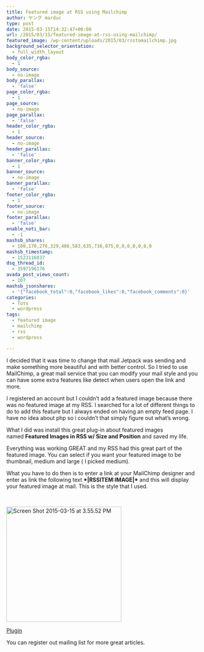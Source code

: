 ```yaml
---
title: Featured image at RSS using Mailchimp
author: ヤング marduc
type: post
date: 2015-03-15T14:32:47+00:00
url: /2015/03/15/featured-image-at-rss-using-mailchimp/
featured_image: /wp-content/uploads/2015/03/rsstomailchimp.jpg
background_selector_orientation:
  - full_width_layout
body_color_rgba:
  - 1
body_source:
  - no-image
body_parallax:
  - 'false'
page_color_rgba:
  - 1
page_source:
  - no-image
page_parallax:
  - 'false'
header_color_rgba:
  - 1
header_source:
  - no-image
header_parallax:
  - 'false'
banner_color_rgba:
  - 1
banner_source:
  - no-image
banner_parallax:
  - 'false'
footer_color_rgba:
  - 1
footer_source:
  - no-image
footer_parallax:
  - 'false'
enable_noti_bar:
  - -1
mashsb_shares:
  - 100,170,276,329,486,583,635,736,875,0,0,0,0,0,0,0
mashsb_timestamp:
  - 1523116037
dsq_thread_id:
  - 3597196176
avada_post_views_count:
  - 107
mashsb_jsonshares:
  - '{"facebook_total":0,"facebook_likes":0,"facebook_comments":0}'
categories:
  - Tuts
  - wordpress
tags:
  - featured image
  - mailchimp
  - rss
  - wordpress

---
```

I decided that it was time to change that mail Jetpack was sending and make something more beautiful and with better control. So I tried to use MailChimp, a great mail service that you can modify your mail style and you can have some extra features like detect when users open the link and more. <!--more-->

I registered an account but I couldn&#8217;t add a featured image because there was no featured image at my RSS. I searched for a lot of different things to do to add this feature but I always ended on having an empty feed page. I have no idea about php so i couldn&#8217;t that simply figure out what&#8217;s wrong.

What I did was install this great plug-in about featured images named **Featured Images in RSS w/ Size and Position** and saved my life.

Everything was working GREAT and my RSS had this great part of the featured image. You can select if you want your featured image to be thumbnail, medium and large ( I picked medium).

What you have to do then is to enter a link at your MailChimp designer and enter as link the following text **\*|RSSITEM:IMAGE|\*** and this will display your featured image at mail. This is the style that I used.

&nbsp;

[<img class="alignnone wp-image-351 size-medium" src="http://localhost/wp-content/uploads/2015/03/Screen-Shot-2015-03-15-at-3.55.52-PM-300x300.png" alt="Screen Shot 2015-03-15 at 3.55.52 PM" width="300" height="300" srcset="http://localhost/wp-content/uploads/2015/03/Screen-Shot-2015-03-15-at-3.55.52-PM-300x300.png 300w, http://localhost/wp-content/uploads/2015/03/Screen-Shot-2015-03-15-at-3.55.52-PM-150x150.png 150w, http://localhost/wp-content/uploads/2015/03/Screen-Shot-2015-03-15-at-3.55.52-PM-1024x1024.png 1024w" sizes="(max-width: 300px) 100vw, 300px" />][1]

<a href="https://wordpress.org/plugins/featured-images-for-rss-feeds/installation/" target="_blank">Plugin</a>

You can register out mailing list for more great articles.  
<!-- Begin MailChimp Signup Form -->

<div id="mc_embed_signup">
</div>

  
<!--End mc_embed_signup-->

 [1]: http://localhost/wp-content/uploads/2015/03/Screen-Shot-2015-03-15-at-3.55.52-PM.png